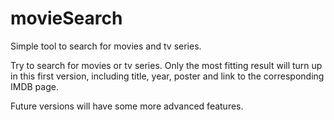 # movieSearch
Simple tool to search for movies and tv series.

Try to search for movies or tv series.
Only the most fitting result will turn up in this first version, including title, year, poster and link to the corresponding IMDB page.

Future versions will have some more advanced features.


